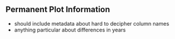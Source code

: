 ## Permanent Plot Information

+ should include metadata about hard to decipher column names
+ anything particular about differences in years
